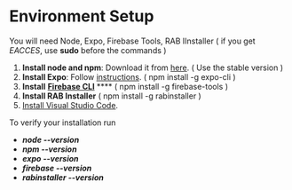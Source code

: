 # Environment Setup



You will need Node, Expo, Firebase Tools, RAB IInstaller \( if you get _EACCES_, use **sudo** before the commands \)

1. **Install node and npm**: Download it from [here](https://www.npmjs.com/get-npm). \( Use the stable version \)
2. **Install Expo**: Follow [instructions](https://docs.expo.io/versions/v35.0.0/get-started/installation/). \( npm install -g expo-cli \)
3. **Install** [**Firebase CLI**](https://firebase.google.com/docs/cli) ****  \( npm install -g firebase-tools \)
4. **Install RAB Installer** \( npm install -g rabinstaller \)
5. [Install Visual Studio Code](https://code.visualstudio.com/).

To verify your installation run

* _**node --version**_
* _**npm --version**_
* _**expo --version**_
* _**firebase --version**_
* _**rabinstaller --version**_

